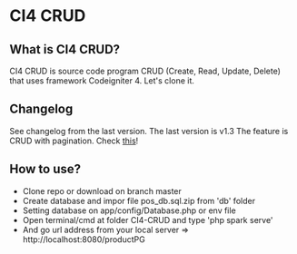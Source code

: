 # CI4 CRUD

## What is CI4 CRUD?

CI4 CRUD is source code program CRUD (Create, Read, Update, Delete) that uses framework Codeigniter 4. Let's clone it.

## Changelog

See changelog from the last version.
The last version is v1.3
The feature is CRUD with pagination.
Check [this](https://github.com/ahmedhambal/CI4-CRUD/releases/tag/v1.3)!

## How to use?

- Clone repo or download on branch master
- Create database and impor file pos_db.sql.zip from 'db' folder
- Setting database on app/config/Database.php or env file
- Open terminal/cmd at folder CI4-CRUD and type 'php spark serve'
- And go url address from your local server => http://localhost:8080/productPG
